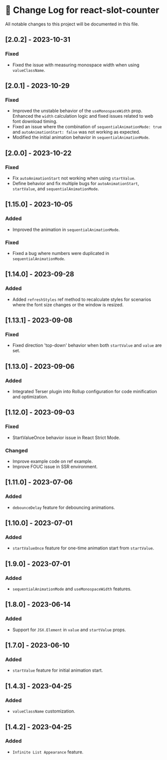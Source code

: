 # 📜 Change Log for react-slot-counter

All notable changes to this project will be documented in this file.

## [2.0.2] - 2023-10-31

### Fixed

- Fixed the issue with measuring monospace width when using `valueClassName`.


## [2.0.1] - 2023-10-29

### Fixed

- Improved the unstable behavior of the `useMonospaceWidth` prop. Enhanced the `width` calculation logic and fixed issues related to web font download timing.
- Fixed an issue where the combination of `sequentialAnimationMode: true` and `autoAnimationStart: false` was not working as expected.
- Modified the initial animation behavior in `sequentialAnimationMode`.


## [2.0.0] - 2023-10-22

### Fixed

- Fix `autoAnimationStart` not working when using `startValue`.
- Define behavior and fix multiple bugs for `autoAnimationStart`, `startValue`, and `sequentialAnimationMode`.


## [1.15.0] - 2023-10-05

### Added

- Improved the animation in `sequentialAnimationMode`.

### Fixed

- Fixed a bug where numbers were duplicated in `sequentialAnimationMode`.


## [1.14.0] - 2023-09-28

### Added

- Added `refreshStyles` ref method to recalculate styles for scenarios where the font size changes or the window is resized.


## [1.13.1] - 2023-09-08

### Fixed

- Fixed direction 'top-down' behavior when both `startValue` and `value` are set.


## [1.13.0] - 2023-09-06

### Added

- Integrated Terser plugin into Rollup configuration for code minification and optimization.

## [1.12.0] - 2023-09-03

### Fixed

- StartValueOnce behavior issue in React Strict Mode.

### Changed

- Improve example code on ref example.
- Improve FOUC issue in SSR environment.

## [1.11.0] - 2023-07-06

### Added

- `debounceDelay` feature for debouncing animations.

## [1.10.0] - 2023-07-01

### Added

- `startValueOnce` feature for one-time animation start from `startValue`.

## [1.9.0] - 2023-07-01

### Added

- `sequentialAnimationMode` and `useMonospaceWidth` features.

## [1.8.0] - 2023-06-14

### Added

- Support for `JSX.Element` in `value` and `startValue` props.

## [1.7.0] - 2023-06-10

### Added

- `startValue` feature for initial animation start.

## [1.4.3] - 2023-04-25

### Added

- `valueClassName` customization.

## [1.4.2] - 2023-04-25

### Added

- `Infinite List Appearance` feature.

